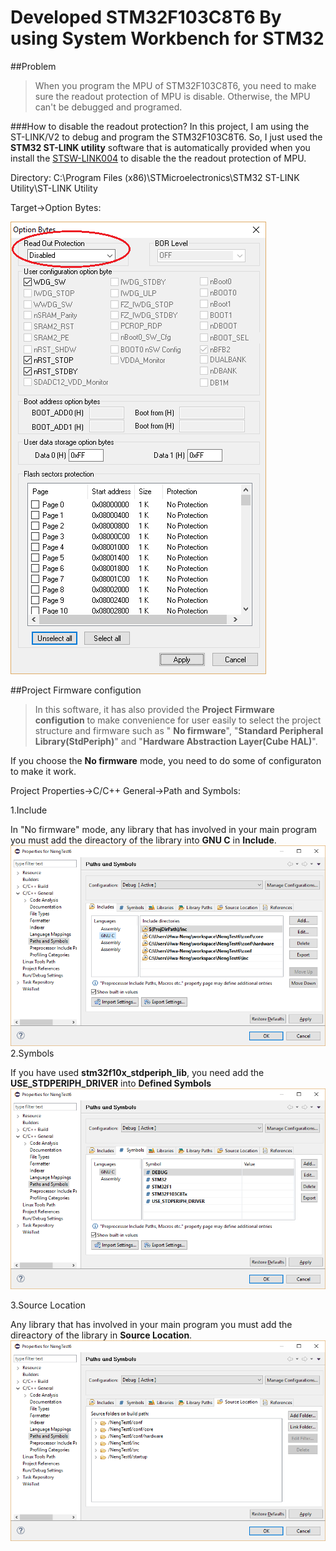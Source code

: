 # Developed STM32F103C8T6 By using System Workbench for STM32

##Problem 

>When you program the MPU of STM32F103C8T6, you need to make sure the readout protection of MPU is disable. Otherwise, the MPU can't be  debugged and programed. 

###How to disable the readout protection?
In this project, I am using the ST-LINK/V2 to debug and program the STM32F103C8T6. So, I just used the **STM32 ST-LINK utility** software that is automatically provided when you install the [STSW-LINK004](http://www.st.com/content/st_com/en/products/embedded-software/development-tool-software/stsw-link004.html) to disable the the readout protection of MPU.

Directory: C:\Program Files (x86)\STMicroelectronics\STM32 ST-LINK Utility\ST-LINK Utility

Target->Option Bytes:

![Alt text](https://github.com/Twinkle0613/BlinkLED_AC6_OpenSTM32_IDE/blob/master/Image/OptionBytes.png "OptionBytes")

##Project Firmware configution

>In this software, it has also provided the **Project Firmware configution** to make convenience for user easily to select the project structure and firmware such as " **No firmware**", "**Standard Peripheral Library(StdPeriph)**" and "**Hardware Abstraction Layer(Cube HAL)**".  

If you choose the **No firmware** mode, you need to do some of configuraton to make it work.

Project Properties->C/C++ General->Path and Symbols:

1.Include

In "No firmware" mode, any library that has involved in your main program you must add the direactory of the library into **GNU C** in  **Include**.
![Alt text](https://github.com/Twinkle0613/BlinkLED_AC6_OpenSTM32_IDE/blob/master/Image/Includes.png "Includes")
2.Symbols

If you have used **stm32f10x_stdperiph_lib**, you need add the **USE_STDPERIPH_DRIVER** into **Defined Symbols**
![Alt text](https://github.com/Twinkle0613/BlinkLED_AC6_OpenSTM32_IDE/blob/master/Image/Symbols.png "Symbols")


3.Source Location

 Any library that has involved in your main program you must add the direactory of the library in  **Source Location**.
![Alt text](https://github.com/Twinkle0613/BlinkLED_AC6_OpenSTM32_IDE/blob/master/Image/Source%20Location.png "Source Location")
